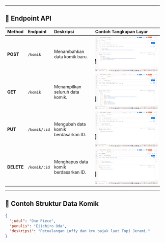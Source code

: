 
---

## 🧩 Endpoint API

| Method | Endpoint        | Deskripsi                           | Contoh Tangkapan Layar |
|:-------|:----------------|:------------------------------------|:------------------------|
| **POST** | `/komik`        | Menambahkan data komik baru.        | ![POST](./ss/post.png)  |
| **GET**  | `/komik`        | Menampilkan seluruh data komik.     | ![GET](./ss/get.png)    |
| **PUT**  | `/komik/:id`    | Mengubah data komik berdasarkan ID. | ![PUT](./ss/put.png)    |
| **DELETE** | `/komik/:id`  | Menghapus data komik berdasarkan ID.| ![DELETE](./ss/delete.png) |

---

## 💾 Contoh Struktur Data Komik

```json
{
  "judul": "One Piece",
  "penulis": "Eiichiro Oda",
  "deskripsi": "Petualangan Luffy dan kru bajak laut Topi Jerami."
}
